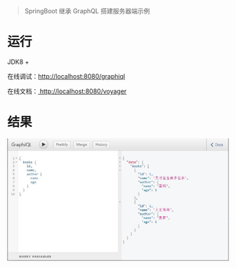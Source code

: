 > SpringBoot 继承 GraphQL 搭建服务器端示例

# 运行

JDK8 +

在线调试：[http://localhost:8080/graphiql](http://localhost:8080/graphiql)

在线文档：[ http://localhost:8080/voyager]( http://localhost:8080/voyager)

# 结果

![在线调试](screenshot/graphiql_debug.jpg)
